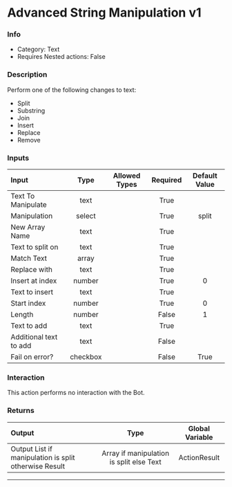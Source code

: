 # Advanced String Manipulation v1

### Info

- Category: Text
- Requires Nested actions: False


### Description
Perform one of the following changes to text:
- Split
- Substring
- Join
- Insert
- Replace
- Remove



### Inputs

| Input | Type | Allowed Types | Required |  Default Value |
| :--- | :---: | :---: | :---: | :---: |
| Text To Manipulate | text |  | True |  |
| Manipulation | select |  | True | split |
| New Array Name | text |  | True |  |
| Text to split on | text |  | True |  |
| Match Text | array |  | True |  |
| Replace with | text |  | True |  |
| Insert at index | number |  | True | 0 |
| Text to insert | text |  | True |  |
| Start index | number |  | True | 0 |
| Length | number |  | False | 1 |
| Text to add | text |  | True |  |
| Additional text to add | text |  | False |  |
| Fail on error? | checkbox |  | False | True |


### Interaction
This action performs no interaction with the Bot.

### Returns

| Output | Type | Global Variable |
| :--- | :---: | :---: |
| Output List if manipulation is split otherwise Result | Array if manipulation is split else Text | ActionResult |

---